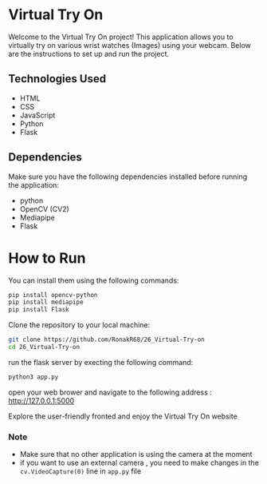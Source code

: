 # Virtual Try On

Welcome to the Virtual Try On project! This application allows you to virtually try on various wrist watches (Images) using your webcam. Below are the instructions to set up and run the project.

## Technologies Used
- HTML
- CSS
- JavaScript
- Python
- Flask


## Dependencies
Make sure you have the following dependencies installed before running the application:

- python
- OpenCV (CV2)
- Mediapipe
- Flask

# How to Run 
You can install them using the following commands:
```bash
pip install opencv-python
pip install mediapipe
pip install Flask
```

Clone the repository to your local machine:
```bash 
git clone https://github.com/RonakR68/26_Virtual-Try-on
cd 26_Virtual-Try-on
```

run the flask server by execting the following command:
```python
python3 app.py
```

open your web brower and navigate to the following address :
http://127.0.0.1:5000

Explore the user-friendly fronted and enjoy the Virtual Try On website 

### Note 
- Make sure that no other application is using the camera at the moment 
- if you want to use an external camera , you need to make changes in the `cv.VideoCapture(0)` line in `app.py` file 
